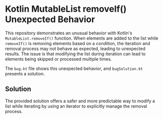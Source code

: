 # Kotlin MutableList removeIf() Unexpected Behavior

This repository demonstrates an unusual behavior with Kotlin's `MutableList.removeIf()` function.  When elements are added to the list while `removeIf()` is removing elements based on a condition, the iteration and removal process may not behave as expected, leading to unexpected results.  The issue is that modifying the list during iteration can lead to elements being skipped or processed multiple times.

The `bug.kt` file shows this unexpected behavior, and `bugSolution.kt` presents a solution.

## Solution

The provided solution offers a safer and more predictable way to modify a list while iterating by using an iterator to explicitly manage the removal process.
